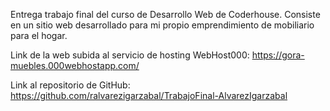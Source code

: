 Entrega trabajo final del curso de Desarrollo Web de Coderhouse. Consiste en un sitio web desarrollado para mi propio emprendimiento de mobiliario para el hogar.

Link de la web subida al servicio de hosting WebHost000:
https://gora-muebles.000webhostapp.com/

Link al repositorio de GitHub:
https://github.com/ralvarezigarzabal/TrabajoFinal-AlvarezIgarzabal

